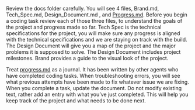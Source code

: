 Review the docs folder carefully. You will see 4 files, Brand.md, Tech_Spec.md, Design_Document.md , and [Progress.md](http://Progress.md). Before you begin a coding task review each of those three files, to understand the goals of the project and progress made so far. Tech Spec is the technical specifications for the project, you will make sure any progress is aligned with the technical specifications and we are staying on track with the build. The Design Document will give you a map of the project and the major problems it is supposed to solve. The Design Document includes project milestones. Brand provides a guide to the visual look of the project. 

Treat [progress.md](http://progress.md) as a journal. It has been written by other agents who have completed coding tasks. When troubleshooting errors, you will see what previous attempts have been made to fix whatever issue we are fixing. When you complete a task, update the document. Do not modify existing text, rather add an entry with what you’ve just completed. This will help you keep track of the project and what needs to be done next. 

